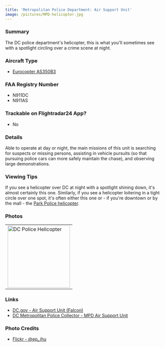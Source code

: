 ```yaml
---
title: 'Metropolitan Police Department: Air Support Unit'
image: /pictures/MPD-helicopter.jpg
---
```


### Summary

The DC police department's helicopter, this is what you'll sometimes see with a spotlight circling over a crime scene at night.

### Aircraft Type
* [Eurocopter AS350B3](https://en.wikipedia.org/wiki/Eurocopter_AS350_%C3%89cureuil)

### FAA Registry Number
* N911DC
* N911AS

### Trackable on Flightradar24 App?
* No

### Details

Able to operate at day or night, the main missions of this unit is searching for suspects or missing persons, assisting in vehicle pursuits (so that pursuing police cars can more safely maintain the chase), and observing large demonstrations.

### Viewing Tips 

If you see a helicopter over DC at night with a spotlight shining down, it's almost certainly this one.  Similarly, if you see a helicopter loitering in a tight circle over one spot, it's often either this one or - if you're downtown or by the mall - the [Park Police helicopter](https://helicoptersofdc.com/helicopters/us-park-police-aviation-unit/).

### Photos 

<table style="width:100%">
  <tr>
        <td><img src="https://helicoptersofdc.com/pictures/MPD-helicopter.jpg" alt="DC Police Helicopter" width="200"></td>
    </tr>
  </table>
  

### Links
* [DC.gov - Air Support Unit (Falcon)](https://mpdc.dc.gov/page/air-support-unit-falcon)
* [DC Metropolitan Police Collector - MPD Air Support Unit](http://www.dcmetropolicecollector.com/MPD-Air-Support-Unit.html)

### Photo Credits
* [Flickr - @ep_jhu](https://www.flickr.com/photos/ep_jhu/35266792364/in/photostream)
